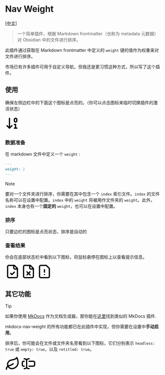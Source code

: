 # Nav Weight

[[中文](./README_CN.md)]

> 一个简单插件，根据 Markdown frontmatter（也称为 metadata 元数据）对 Obsidian 中的文件进行排序。

此插件通过获取在 Markdown frontmatter 中定义的 `weight` 键的值作为权重来对文件进行排序。

市场已有许多插件可用于自定义导航，但我还是更习惯这种方式，所以写了这个插件。

## 使用

确保左侧边栏中的下面这个图标是点亮的。（你可以点击图标来临时切换插件的激活状态）

![arrow-down-0-1.svg](./assets/arrow-down-0-1.svg)

### 数据准备

在 markdown 文件中定义一个 `weight` :

```markdown
---
weight: 1
---
```

> [!NOTE]
> 要对一个文件夹进行排序，你需要在其中包含一个 `index` 索引文件。`index` 的文件名称可以在设置中配置。`index` 中的 `weight` 将被用作文件夹的 `weight`。此外，`index` 本身也有一个**固定的** `weight`，也可以在设置中配置。

### 排序

只要边栏的图标是点亮状态，排序是自动的

### 查看结果

你会在底部状态栏中看到以下图标，将鼠标悬停在图标上以查看提示信息。

![file-check.svg](./assets/file-check.svg)
![file-x.svg](./assets/file-x.svg)
![file-warning.svg](./assets/file-warning.svg)

## 其它功能

> [!TIP]
> 如果你使用 [MkDocs](https://www.mkdocs.org/) 作为文档生成器，那你能在[这里](https://github.com/shu307/mkdocs-nav-weight)找到类似的 MkDocs 插件.

mkdocs-nav-weight 的所有功能都已在此插件中实现，但你需要在设置中**手动启用**。

排序后，你可能会在文件或文件夹名旁看到以下图标，它们分别表示 `headless: true` 或 `empty: true`，以及 `retitled: true`。

![leaf.svg](./assets/leaf.svg) ![text-cursor-input.svg](./assets/text-cursor-input.svg)
